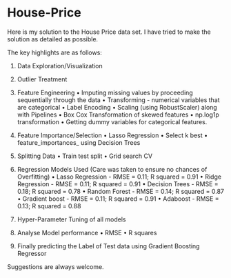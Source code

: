 # House-Price

Here is my solution to the House Price data set.
I have tried to make the solution as detailed as possible.

The key highlights are as follows:

1.	Data Exploration/Visualization
2.	Outlier Treatment
3.	Feature Engineering
•	Imputing missing values by proceeding sequentially through the data
•	Transforming - numerical variables that are categorical
•	Label Encoding
•	Scaling (using RobustScaler) along with Pipelines
•	Box Cox Transformation of skewed features 
•	np.log1p transformation
•	Getting dummy variables for categorical features.
4.	Feature Importance/Selection
•	Lasso Regression
•	Select k best
•	feature_importances_ using Decision Trees

5.	Splitting Data
•	Train test split 
•	Grid search CV

6.	Regression Models Used (Care was taken to ensure no chances of Overfitting)
•	Lasso Regression - RMSE =  0.11; R squared =  0.91
•	Ridge Regression - RMSE =  0.11; R squared =  0.91
•	Decision Trees - RMSE =  0.18; R squared =  0.78
•	Random Forest - RMSE =  0.14; R squared =  0.87
•	Gradient boost - RMSE =  0.11; R squared =  0.91
•	Adaboost - RMSE =  0.13; R squared =  0.88

7.	Hyper-Parameter Tuning of all models

8.	Analyse Model performance
•	RMSE
•	R squares

9.	Finally predicting the Label of Test data using Gradient Boosting Regressor

Suggestions are always welcome. 
